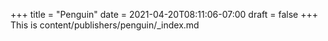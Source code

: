 +++
title = "Penguin"
date = 2021-04-20T08:11:06-07:00
draft = false
+++
This is content/publishers/penguin/_index.md
